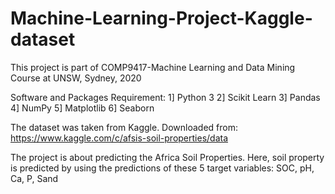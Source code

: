 # Machine-Learning-Project-Kaggle-dataset
This project is part of COMP9417-Machine Learning and Data Mining Course at UNSW, Sydney, 2020

Software and Packages Requirement:
1] Python 3
2] Scikit Learn
3] Pandas
4] NumPy
5] Matplotlib
6] Seaborn

The dataset was taken from Kaggle.
Downloaded from: https://www.kaggle.com/c/afsis-soil-properties/data

The project is about predicting the Africa Soil Properties. Here, soil property is predicted by using the predictions of these 5 target variables: SOC, pH, Ca, P, Sand 
